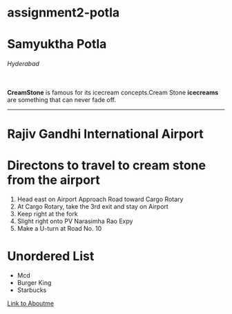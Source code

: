 # assignment2-potla

# Samyuktha Potla

######  Hyderabad

<br> **CreamStone** is famous for its icecream concepts.Cream Stone **icecreams** are something that can never fade off. 

---

# Rajiv Gandhi International Airport

# Directons to travel to cream stone from the airport
  1.  Head east on Airport Approach Road toward Cargo Rotary
  2. At Cargo Rotary, take the 3rd exit and stay on Airport  
  3. Keep right at the fork
  4. Slight right onto PV Narasimha Rao Expy
  5. Make a U-turn at Road No. 10
  
  # Unordered List 

  * Mcd
  * Burger King
  * Starbucks
   
[Link to Aboutme](https://github.com/Samyu1999/assignment2-potla/blob/main/AboutMe.md)




